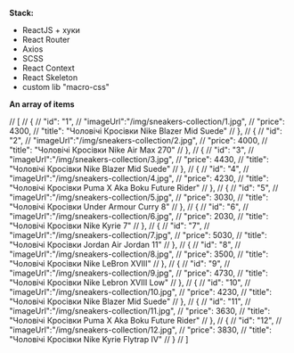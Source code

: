 **Stack:**

- ReactJS + хуки
- React Router
- Axios
- SCSS
- React Context
- React Skeleton
- custom lib "macro-css"

**An array of items**

// [
// {
// "id": "1",
// "imageUrl":"/img/sneakers-collection/1.jpg",
// "price": 4300,
// "title": "Чоловічі Кросівки Nike Blazer Mid Suede"
// },
// {
// "id": "2",
// "imageUrl":"/img/sneakers-collection/2.jpg",
// "price": 4000,
// "title": "Чоловічі Кросівки Nike Air Max 270"
// },
// {
// "id": "3",
// "imageUrl":"/img/sneakers-collection/3.jpg",
// "price": 4430,
// "title": "Чоловічі Кросівки Nike Blazer Mid Suede"
// },
// {
// "id": "4",
// "imageUrl":"/img/sneakers-collection/4.jpg",
// "price": 4230,
// "title": "Чоловічі Кросівки Puma X Aka Boku Future Rider"
// },
// {
// "id": "5",
// "imageUrl":"/img/sneakers-collection/5.jpg",
// "price": 3030,
// "title": "Чоловічі Кросівки Under Armour Curry 8"
// },
// {
// "id": "6",
// "imageUrl":"/img/sneakers-collection/6.jpg",
// "price": 2030,
// "title": "Чоловічі Кросівки Nike Kyrie 7"
// },
// {
// "id": "7",
// "imageUrl":"/img/sneakers-collection/7.jpg",
// "price": 5030,
// "title": "Чоловічі Кросівки Jordan Air Jordan 11"
// },
// {
// "id": "8",
// "imageUrl":"/img/sneakers-collection/8.jpg",
// "price": 3500,
// "title": "Чоловічі Кросівки Nike LeBron XVIII"
// },
// {
// "id": "9",
// "imageUrl":"/img/sneakers-collection/9.jpg",
// "price": 4730,
// "title": "Чоловічі Кросівки Nike Lebron XVIII Low"
// },
// {
// "id": "10",
// "imageUrl":"/img/sneakers-collection/10.jpg",
// "price": 4230,
// "title": "Чоловічі Кросівки Nike Blazer Mid Suede"
// },
// {
// "id": "11",
// "imageUrl":"/img/sneakers-collection/11.jpg",
// "price": 3630,
// "title": "Чоловічі Кросівки Puma X Aka Boku Future Rider"
// },
// {
// "id": "12",
// "imageUrl":"/img/sneakers-collection/12.jpg",
// "price": 3830,
// "title": "Чоловічі Кросівки Nike Kyrie Flytrap IV"
// }
// ]
